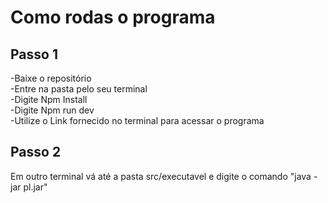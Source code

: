 
<h1>Como rodas o programa</h1>
<h2>Passo 1</h2>
<p>
  -Baixe o repositório<br>
  -Entre na pasta pelo seu terminal<br>
  -Digite Npm Install<br>
  -Digite Npm run dev<br>
  -Utilize o Link fornecido no terminal para acessar o programa
</p>

<h2>Passo 2</h2>
<p>Em outro terminal vá até a pasta src/executavel e digite o comando "java -jar pl.jar"</p>

